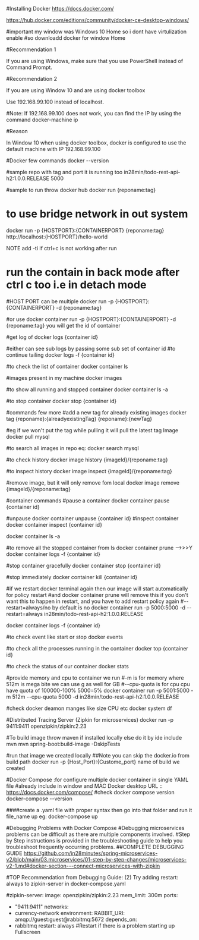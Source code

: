#Installing Docker
https://docs.docker.com/


https://hub.docker.com/editions/community/docker-ce-desktop-windows/

#important my window was Windows 10 Home so i dont have virtulization enable 
#so downloadd docker for window Home


#Recommendation 1

If you are using Windows, make sure that you use PowerShell instead of Command Prompt.

#Recommendation 2

If you are using Window 10 and are using docker toolbox

Use 192.168.99.100 instead of localhost.

#Note: If 192.168.99.100 does not work, you can find the IP by using the command docker-machine ip

#Reason

In Window 10 when using docker toolbox, docker is configured to use the default machine with IP 192.168.99.100

#Docker few commands
docker --version

#sample repo with tag and port it is running too 
in28min/todo-rest-api-h2:1.0.0.RELEASE  5000

#sample to run throw docker hub 
docker run {reponame:tag}

# to use bridge network in out system 
docker run -p {HOSTPORT}:{CONTAINERPORT} {reponame:tag}
http://localhost:{HOSTPORT}/hello-world

NOTE add -ti if ctrl+c is not working after run

# run the contain in back mode after ctrl c too i.e in detach mode
#HOST PORT can be multiple
docker run -p {HOSTPORT}:{CONTAINERPORT} -d {reponame:tag}

#or use
docker container run -p {HOSTPORT}:{CONTAINERPORT} -d {reponame:tag}
you will get the id of container

#get log of
docker logs {container id}

#either can see sub logs by passing some sub set of container id
#to continue tailing
docker logs -f {container id}

#to check the list of container
docker container ls

#images present in my machine
docker images

#to show all running and stopped container
docker container ls -a

#to stop container
docker stop {container id}

#commands few more
#add a new tag for already existing images
docker tag {reponame}:{alreadyexistingTag} {reponame}:{newTag}

#eg if we won't put the tag while pulling it will pull the latest tag Image
docker pull mysql

#to search all images in repo eq:
docker search mysql

#to check history
docker image history {imageId}/{reponame:tag}

#to inspect history
docker image inspect {imageId}/{reponame:tag}

#remove image, but it will only remove fom local
docker image remove {imageId}/{reponame:tag}

#container commands
#pause a container
docker container pause {container id}

#unpause
docker container unpause {container id}
#inspect container 
docker container inspect {container id}

docker container ls -a

#to remove all the stopped container from ls 
docker container prune   -->>>Y
docker container logs -f {container id}

#stop container gracefully
docker container stop {container id}

#stop immediately
docker container kill {container id}

#if we restart docker terminal again then our image will start automatically for policy restart
#and docker container prune will remove this if you don't want this to happen in restart, and you have to add restart policy again
#--restart=always/no by default is no
docker container run -p 5000:5000  -d --restart=always in28min/todo-rest-api-h2:1.0.0.RELEASE

docker container logs -f {container id}

#to check event like start or stop
docker events

#to check all the processes running in the container
docker top {container id}

#to check the status of our container
docker stats

#provide memory and cpu to container we run 
#-m is for memory where 512m is mega bite we can use g as well for GB
#--cpu-quota is for cpu cpu have quota of 100000-100% 5000=5%
docker container run -p 5001:5000  -m 512m --cpu-quota 5000 -d  in28min/todo-rest-api-h2:1.0.0.RELEASE

#check docker deamon manges like size CPU etc
docker system df

#Distributed Tracing Server (Zipkin for microservices)
docker run -p 9411:9411 openzipkin/zipkin:2.23

#To build image throw maven if installed locally else do it by ide include mvn
mvn spring-boot:build-image -DskipTests

#run that image we created locally
##Note you can skip the docker.io from build path
docker run -p {Host_Port}:{Custome_port} name of build we created

#Docker Compose :for configure multiple docker container in single YAML file
#already include in window and MAC Docker desktop
URL :: https://docs.docker.com/compose/
#check docker compose version
docker-compose --version

####create a .yaml file with proper syntax then go into that folder and run it
file_name up  eg: docker-compose up

#Debugging Problems with Docker Compose
#Debugging microservices problems can be difficult as there are multiple components involved.
#Step by Step instructions is provided in the troubleshooting guide to help you troubleshoot frequently occurring problems.
##COMPLETE DEBUGGING GUIDE
https://github.com/in28minutes/spring-microservices-v2/blob/main/03.microservices/01-step-by-step-changes/microservices-v2-1.md#docker-section---connect-microservices-with-zipkin

#TOP Recommendation from Debugging Guide:
(2) Try adding restart: always to zipkin-server in docker-compose.yaml

#zipkin-server:
image: openzipkin/zipkin:2.23
mem_limit: 300m
ports:
- "9411:9411"
networks:
- currency-network
environment:
RABBIT_URI: amqp://guest:guest@rabbitmq:5672
depends_on:
- rabbitmq
restart: always #Restart if there is a problem starting up
Fullscreen


